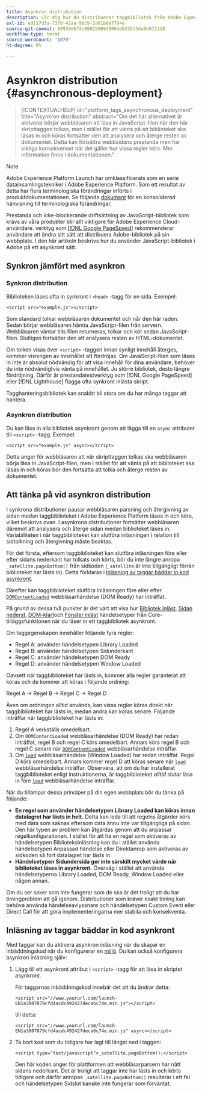 ```yaml
---
title: Asynkron distribution
description: Lär dig hur du distribuerar taggbibliotek från Adobe Experience Platform asynkront på din webbplats.
exl-id: ed117d3a-7370-42aa-9bc9-2a01b8e7794e
source-git-commit: 88939d674c0002590939004e0235d3da8b072118
workflow-type: tm+mt
source-wordcount: '1079'
ht-degree: 0%

---
```


# Asynkron distribution {#asynchronous-deployment}

>[!CONTEXTUALHELP]
>id="platform_tags_asynchronous_deployment"
>title="Asynkron distribution"
>abstract="Om det här alternativet är aktiverat börjar webbläsaren att läsa in JavaScript-filen när den här skripttaggen tolkas, men i stället för att vänta på att biblioteket ska läsas in och köras fortsätter den att analysera och återge resten av dokumentet. Detta kan förbättra webbsidans prestanda men har viktiga konsekvenser när det gäller hur vissa regler körs. Mer information finns i dokumentationen."

>[!NOTE]
>
>Adobe Experience Platform Launch har omklassificerats som en serie datainsamlingstekniker i Adobe Experience Platform. Som ett resultat av detta har flera terminologiska förändringar införts i produktdokumentationen. Se följande [dokument](../../term-updates.md) för en konsoliderad hänvisning till terminologiska förändringar.

Prestanda och icke-blockerande driftsättning av JavaScript-bibliotek som krävs av våra produkter blir allt viktigare för Adobe Experience Cloud-användare. verktyg som [[!DNL Google PageSpeed]](https://developers.google.com/speed/pagespeed/insights/) rekommenderar användare att ändra sitt sätt att distribuera Adobe-bibliotek på sin webbplats. I den här artikeln beskrivs hur du använder JavaScript-bibliotek i Adobe på ett asynkront sätt.

## Synkron jämfört med asynkron

### Synkron distribution

Biblioteken läses ofta in synkront i `<head>` -tagg för en sida. Exempel:

```markup
<script src="example.js"></script>
```

Som standard tolkar webbläsaren dokumentet och når den här raden. Sedan börjar webbläsaren hämta JavaScript-filen från servern. Webbläsaren väntar tills filen returneras, tolkar och kör sedan JavaScript-filen. Slutligen fortsätter den att analysera resten av HTML-dokumentet.

Om tolken visas över `<script>` -taggen innan synligt innehåll återges, kommer visningen av innehållet att fördröjas. Om JavaScript-filen som läses in inte är absolut nödvändig för att visa innehåll för dina användare, behöver du inte nödvändigtvis vänta på innehållet. Ju större bibliotek, desto längre fördröjning.  Därför är prestandatestverktyg som [!DNL Google PageSpeed] eller [!DNL Lighthouse] flagga ofta synkront inlästa skript.

Tagghanteringsbibliotek kan snabbt bli stora om du har många taggar att hantera.

### Asynkron distribution

Du kan läsa in alla bibliotek asynkront genom att lägga till en `async` attributet till `<script>` -tagg. Exempel:

```markup
<script src="example.js" async></script>
```

Detta anger för webbläsaren att när skripttaggen tolkas ska webbläsaren börja läsa in JavaScript-filen, men i stället för att vänta på att biblioteket ska läsas in och köras bör den fortsätta att tolka och återge resten av dokumentet.

## Att tänka på vid asynkron distribution

I synkrona distributioner pausar webbläsaren parsning och återgivning av sidan medan taggbiblioteket i Adobe Experience Platform läses in och körs, vilket beskrivs ovan. I asynkrona distributioner fortsätter webbläsaren däremot att analysera och återge sidan medan biblioteket läses in. Variabiliteten i när taggbiblioteket kan slutföra inläsningen i relation till sidtolkning och återgivning måste beaktas.

För det första, eftersom taggbiblioteket kan slutföra inläsningen före eller efter sidans nederkant har tolkats och körts, bör du inte längre anropa `_satellite.pageBottom()` från sidkoden (`_satellite` är inte tillgängligt förrän biblioteket har lästs in). Detta förklaras i [Inläsning av taggar bäddar in kod asynkront](#loading-the-tags-embed-code-asynchronously).

Därefter kan taggbiblioteket slutföra inläsningen före eller efter [`DOMContentLoaded`](https://developer.mozilla.org/en-US/docs/Web/Events/DOMContentLoaded) webbläsarhändelse (DOM Ready) har inträffat.

På grund av dessa två punkter är det värt att visa hur [Bibliotek inläst](../../extensions/client/core/overview.md#library-loaded-page-top), [Sidan nederst](../../extensions/client/core/overview.md#page-bottom), [DOM-klart](../../extensions/client/core/overview.md#page-bottom)och [Fönster inläst](../../extensions/client/core/overview.md#window-loaded) händelsetyper från Core-tilläggsfunktionen när du läser in ett taggbibliotek asynkront.

Om taggegenskapen innehåller följande fyra regler:

* Regel A: använder händelsetypen Library Loaded
* Regel B: använder händelsetypen Sidunderkant
* Regel C: använder händelsetypen DOM Ready
* Regel D: använder händelsetypen Window Loaded

Oavsett när taggbiblioteket har lästs in, kommer alla regler garanterat att köras och de kommer att köras i följande ordning:

Regel A → Regel B → Regel C → Regel D

Även om ordningen alltid används, kan vissa regler köras direkt när taggbiblioteket har lästs in, medan andra kan köras senare. Följande inträffar när taggbiblioteket har lästs in:

1. Regel A verkställs omedelbart.
1. Om `DOMContentLoaded` webbläsarhändelse (DOM Ready) har redan inträffat, regel B och regel C körs omedelbart. Annars körs regel B och regel C senare när [`DOMContentLoaded`](https://developer.mozilla.org/en-US/docs/Web/Events/DOMContentLoaded) webbläsarhändelse inträffar.
1. Om [`load`](https://developer.mozilla.org/en-US/docs/Web/Events/load) webbläsarhändelse (Window Loaded) har redan inträffat. Regel D körs omedelbart. Annars kommer regel D att köras senare när [`load`](https://developer.mozilla.org/en-US/docs/Web/Events/load) webbläsarhändelse inträffar. Observera, att om du har installerat taggbiblioteket enligt instruktionerna, är taggbiblioteket *alltid* slutar läsa in före [`load`](https://developer.mozilla.org/en-US/docs/Web/Events/load) webbläsarhändelse inträffar.

När du tillämpar dessa principer på din egen webbplats bör du tänka på följande:

* **En regel som använder händelsetypen Library Loaded kan köras innan datalagret har lästs in helt.**  Detta kan leda till att regelns åtgärder körs med data som saknas eftersom data ännu inte var tillgängliga på sidan. Den här typen av problem kan åtgärdas genom att du anpassar regelkonfigurationen. I stället för att ha en regel som aktiveras av händelsetypen Biblioteksinläsning kan du i stället använda händelsetypen Anpassad händelse eller Direktanrop som aktiveras av sidkoden så fort datalagret har lästs in.
* **Händelsetypen Sidundersida ger inte särskilt mycket värde när biblioteket läses in asynkront.**  Överväg i stället att använda händelsetyperna Library Loaded, DOM Ready, Window Loaded eller någon annan.

Om du ser saker som inte fungerar som de ska är det troligt att du har timingproblem att gå igenom. Distributioner som kräver exakt timing kan behöva använda händelseavlyssnare och händelsetypen Custom Event eller Direct Call för att göra implementeringarna mer stabila och konsekventa.

## Inläsning av taggar bäddar in kod asynkront

Med taggar kan du aktivera asynkron inläsning när du skapar en inbäddningskod när du konfigurerar en [miljö](../publishing/environments.md). Du kan också konfigurera asynkron inläsning själv:

1. Lägg till ett asynkront attribut i `<script>` -tagg för att läsa in skriptet asynkront.

   För taggarnas inbäddningskod innebär det att du ändrar detta:

   ```markup
   <script src="//www.yoururl.com/launch-EN1a3807879cfd4acdc492427deca6c74e.min.js"></script>
   ```

   till detta:

   ```markup
   <script src="//www.yoururl.com/launch-EN1a3807879cfd4acdc492427deca6c74e.min.js" async></script>
   ```

1. Ta bort kod som du tidigare har lagt till längst ned i taggen:

   ```markup
   <script type="text/javascript">_satellite.pageBottom();</script>
   ```

   Den här koden anger för plattformen att webbläsarparsern har nått sidans nederkant. Det är troligt att taggar inte har lästs in och körts tidigare och därför anropas `_satellite.pageBottom()` resulterar i ett fel och händelsetypen Sidslut kanske inte fungerar som förväntat.
